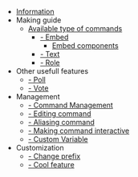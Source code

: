 * [Information](?id=information)
* Making guide
	* [Available type of commands](?id=available-type-of-commands)
		* [- Embed](?id=embed)
			* [Embed components](?id=embed-components)
		* [- Text](?id=text)
		* [- Role](?id=role)
* Other usefull features
	* [- Poll](?id=poll)
	* [- Vote](?id=vote)
* Management
	* [- Command Management](?id=management)
	* [- Editing command](?id=editing-command)
	* [- Aliasing command](?id=aliasing-command)
	* [- Making command interactive](?id=making-command-interactive)
	* [- Custom Variable](?id=custom-variable)
* Customization
	* [- Change prefix](?id=change-prefix)
	* [- Cool feature](?id=cool-feature)
